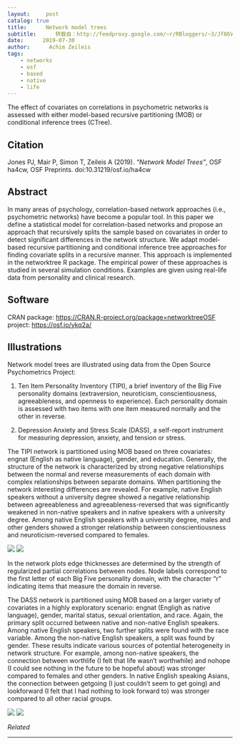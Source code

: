 ```yaml
---
layout:     post
catalog: true
title:      Network model trees
subtitle:      转载自：http://feedproxy.google.com/~r/RBloggers/~3/Jf86VcWei8o/
date:      2019-07-30
author:      Achim Zeileis
tags:
    - networks
    - osf
    - based
    - native
    - life
---
```






The effect of covariates on correlations in psychometric networks is assessed with either model-based recursive partitioning (MOB) or conditional inference trees (CTree).

## Citation

Jones PJ, Mair P, Simon T, Zeileis A (2019). *“Network Model Trees”*, OSF ha4cw, OSF Preprints. doi:10.31219/osf.io/ha4cw

## Abstract

In many areas of psychology, correlation-based network approaches (i.e., psychometric networks) have become a popular tool. In this paper we define a statistical model for correlation-based networks and propose an approach that recursively splits the sample based on covariates in order to detect significant differences in the network structure. We adapt model-based recursive partitioning and conditional inference tree approaches for finding covariate splits in a recursive manner. This approach is implemented in the networktree R package. The empirical power of these approaches is studied in several simulation conditions. Examples are given using real-life data from personality and clinical research.

## Software

CRAN package: https://CRAN.R-project.org/package=networktreeOSF project: https://osf.io/ykq2a/

## Illustrations

Network model trees are illustrated using data from the Open Source Psychometrics Project:

1. Ten Item Personality Inventory (TIPI), a brief inventory of the Big Five personality domains (extraversion, neuroticism, conscientiousness, agreeableness, and openness to experience). Each personality domain is assessed with two items with one item measured normally and the other in reverse.

1. Depression Anxiety and Stress Scale (DASS), a self-report instrument for measuring depression, anxiety, and tension or stress.


The TIPI network is partitioned using MOB based on three covariates: engnat (English as native language), gender, and education. Generally, the structure of the network is characterized by strong negative relationships between the normal and reverse measurements of each domain with complex relationships between separate domains. When partitioning the network interesting differences are revealed. For example, native English speakers without a university degree showed a negative relationship between agreeableness and agreeableness-reversed that was significantly weakened in non-native speakers and in native speakers with a university degree. Among native English speakers with a university degree, males and other genders showed a stronger relationship between conscientiousness and neuroticism-reversed compared to females.

![](https://i1.wp.com/eeecon.uibk.ac.at/~zeileis/assets/posts/2019-07-31-networktree/networktree-tipi.png?w=456&is-pending-load=1#038;ssl=1)
![](https://i1.wp.com/eeecon.uibk.ac.at/~zeileis/assets/posts/2019-07-31-networktree/networktree-tipi.png?w=456&ssl=1)


In the network plots edge thicknesses are determined by the strength of regularized partial correlations between nodes. Node labels correspond to the first letter of each Big Five personality domain, with the character “r” indicating items that measure the domain in reverse.

The DASS network is partitioned using MOB based on a larger variety of covariates in a highly exploratory scenario: engnat (Engligh as native language), gender, marital status, sexual orientation, and race. Again, the primary split occurred between native and non-native English speakers. Among native English speakers, two further splits were found with the race variable. Among the non-native English speakers, a split was found by gender. These results indicate various sources of potential heterogeneity in network structure. For example, among non-native speakers, the connection between worthlife (I felt that life wasn’t worthwhile) and nohope (I could see nothing in the future to be hopeful about) was stronger compared to females and other genders. In native English speaking Asians, the connection between getgoing (I just couldn’t seem to get going) and lookforward (I felt that I had nothing to look forward to) was stronger compared to all other racial groups.

![](https://i1.wp.com/eeecon.uibk.ac.at/~zeileis/assets/posts/2019-07-31-networktree/networktree-dass.png?w=456&is-pending-load=1#038;ssl=1)
![](https://i1.wp.com/eeecon.uibk.ac.at/~zeileis/assets/posts/2019-07-31-networktree/networktree-dass.png?w=456&ssl=1)



*Related*







---
